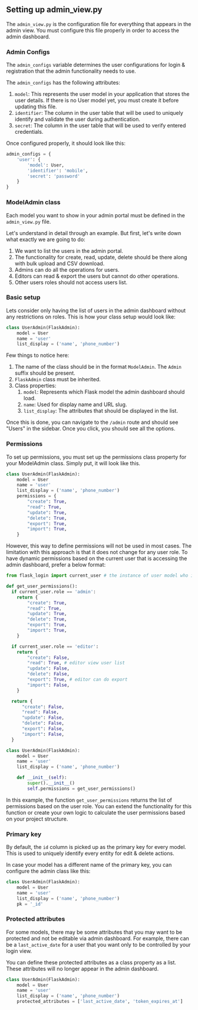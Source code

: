 ## Setting up admin_view.py
The `admin_view.py` is the configuration file for everything that appears in the admin view. You must configure this file properly in order to access the admin dashboard.

### Admin Configs
The `admin_configs` variable determines the user configurations for login & registration that the admin functionality needs to use.

The `admin_configs` has the following attributes:
1. `model`: This represents the user model in your application that stores the user details. If there is no User model yet, you must create it before updating this file.
2. `identifier`: The column in the user table that will be used to uniquely identify and validate the user during authentication.
3. `secret`: The column in the user table that will be used to verify entered credentials.

Once configured properly, it should look like this:
```py
admin_configs = {
    'user': {
        'model': User,
        'identifier': 'mobile',
        'secret': 'password'
    }
}
```

### ModelAdmin class
Each model you want to show in your admin portal must be defined in the `admin_view.py` file.

Let's understand in detail through an example. But first, let's write down what exactly we are going to do:
1. We want to list the users in the admin portal.
2. The functionality for create, read, update, delete should be there along with bulk upload and CSV download.
3. Admins can do all the operations for users.
4. Editors can read & export the users but cannot do other operations.
5. Other users roles should not access users list.

### Basic setup
Lets consider only having the list of users in the admin dashboard without any restrictions on roles. This is how your class setup would look like:
```py
class UserAdmin(FlaskAdmin):
    model = User
    name = 'user'
    list_display = ('name', 'phone_number')
```

Few things to notice here:
1. The name of the class should be in the format `ModelAdmin`. The `Admin` suffix should be present.
2. `FlaskAdmin` class must be inherited.
3. Class properties:
   1. `model`: Represents which Flask model the admin dashboard should load.
   2. `name`: Used for display name and URL slug.
   3. `list_display`: The attributes that should be displayed in the list.

Once this is done, you can navigate to the `/admin` route and should see "Users" in the sidebar. Once you click, you should see all the options.

### Permissions
To set up permissions, you must set up the permissions class property for your ModelAdmin class. Simply put, it will look like this.
```py
class UserAdmin(FlaskAdmin):
    model = User
    name = 'user'
    list_display = ('name', 'phone_number')
    permissions = {
        "create": True,
        "read": True,
        "update": True,
        "delete": True,
        "export": True,
        "import": True,
    }
```

However, this way to define permissions will not be used in most cases. The limitation with this approach is that it does not change for any user role.
To have dynamic permissions based on the current user that is accessing the admin dashboard, prefer a below format:
```py
from flask_login import current_user # the instance of user model who is logged in

def get_user_permissions():
  if current_user.role == 'admin':
    return {
        "create": True,
        "read": True,
        "update": True,
        "delete": True,
        "export": True,
        "import": True,
    }

  if current_user.role == 'editor':
    return {
        "create": False,
        "read": True, # editor view user list
        "update": False,
        "delete": False,
        "export": True, # editor can do export
        "import": False,
    }

  return {
      "create": False,
      "read": False,
      "update": False,
      "delete": False,
      "export": False,
      "import": False,
  }

class UserAdmin(FlaskAdmin):
    model = User
    name = 'user'
    list_display = ('name', 'phone_number')

    def __init__(self):
        super().__init__()
        self.permissions = get_user_permissions()
```

In this example, the function `get_user_permissions` returns the list of permissions based on the user role. You can extend the functionality for this function or create your own logic to calculate the user permissions based on your project structure.


### Primary key
By default, the `id` column is picked up as the primary key for every model. This is used to uniquely identify every entity for edit & delete actions.

In case your model has a different name of the primary key, you can configure the admin class like this:
```py
class UserAdmin(FlaskAdmin):
    model = User
    name = 'user'
    list_display = ('name', 'phone_number')
    pk = '_id'
```

### Protected attributes
For some models, there may be some attributes that you may want to be protected and not be editable via admin dashboard. For example, there can be a `last_active_date` for a user that you want only to be controlled by your login view.

You can define these protected attributes as a class property as a list. These attributes will no longer appear in the admin dashboard.
```py
class UserAdmin(FlaskAdmin):
    model = User
    name = 'user'
    list_display = ('name', 'phone_number')
    protected_attributes = ['last_active_date', 'token_expires_at']
```
